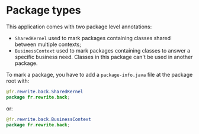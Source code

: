 # Package types

This application comes with two package level annotations:

- `SharedKernel` used to mark packages containing classes shared between multiple contexts;
- `BusinessContext` used to mark packages containing classes to answer a specific business need. Classes in this package can't be used in another package.

To mark a package, you have to add a `package-info.java` file at the package root with:

```java
@fr.rewrite.back.SharedKernel
package fr.rewrite.back;

```

or:

```java
@fr.rewrite.back.BusinessContext
package fr.rewrite.back;

```
